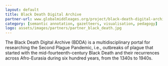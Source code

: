 ```yaml
---
layout: default
title: Black Death Digital Archive
partner-url: www.globalmiddleages.org/project/black-death-digital-archive-project
category: [semantic annotation, gazetteers, visualisation, pedagogy]
logo: assets/images/partners/partner_black_death.jpg
---
```


The Black Death Digital Archive (BDDA) is a multidisciplinary portal for researching the Second Plague Pandemic, 
i.e., outbreaks of plague that started with the mid-fourteenth-century Black Death and their recurrences across Afro-Eurasia 
during six hundred years, from the 1340s to 1940s.
